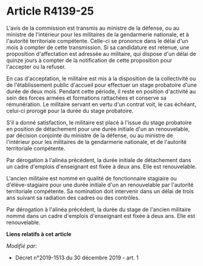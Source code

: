 # Article R4139-25

L'avis de la commission est transmis au ministre de la défense, ou au ministre de l'intérieur pour les militaires de la
gendarmerie nationale, et à l'autorité territoriale compétente. Celle-ci se prononce dans le délai d'un mois à compter de
cette transmission. Si sa candidature est retenue, une proposition d'affectation est adressée au militaire, qui dispose d'un
délai de quinze jours à compter de la notification de cette proposition pour l'accepter ou la refuser.

En cas d'acceptation, le militaire est mis à la disposition de la collectivité ou de l'établissement public d'accueil pour
effectuer un stage probatoire d'une durée de deux mois. Pendant cette période, il reste en position d'activité au sein des
forces armées et formations rattachées et conserve sa rémunération. Le militaire servant en vertu d'un contrat voit, le cas
échéant, celui-ci prorogé pour la durée du stage probatoire.

S'il a donné satisfaction, le militaire est placé à l'issue du stage probatoire en position de détachement pour une durée
initiale d'un an renouvelable, par décision conjointe du ministre de la défense, ou au ministre de l'intérieur pour les
militaires de la gendarmerie nationale, et de l'autorité territoriale compétente.

Par dérogation à l'alinéa précédent, la durée initiale de détachement dans un cadre d'emplois d'enseignant est fixée à deux
ans. Elle est renouvelable.

L'ancien militaire est nommé en qualité de fonctionnaire stagiaire ou d'élève-stagiaire pour une durée initiale d'un an
renouvelable par l'autorité territoriale compétente. Sa nomination doit intervenir dans un délai de trois ans suivant sa
radiation des cadres ou des contrôles.

Par dérogation à l'alinéa précédent, la durée du stage de l'ancien militaire nommé dans un cadre d'emplois d'enseignant est
fixée à deux ans. Elle est renouvelable.

**Liens relatifs à cet article**

_Modifié par_:

  - Décret n°2019-1513 du 30 décembre 2019 - art. 1
